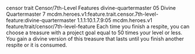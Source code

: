 <ability>
  <metadata>
    <class>censor</class>
    <feature_type>trait</feature_type>
    <file_dpath>Censor/7th-Level Features</file_dpath>
    <item_id>divine-quartermaster</item_id>
    <item_index>05</item_index>
    <item_name>Divine Quartermaster</item_name>
    <level>7</level>
    <scc>mcdm.heroes.v1:feature.trait.censor.7th-level-feature:divine-quartermaster</scc>
    <scdc>1.1.1:10.1.7.9:05</scdc>
    <source>mcdm.heroes.v1</source>
    <type>feature/trait/censor/7th-level-feature</type>
  </metadata>
  <effects>
    <effect type="mundane">Each time you finish a respite, you can choose a treasure with a project goal equal to 50 times your level or less. You gain a divine version of this treasure that lasts until you finish another respite or it is consumed.</effect>
  </effects>
</ability>
